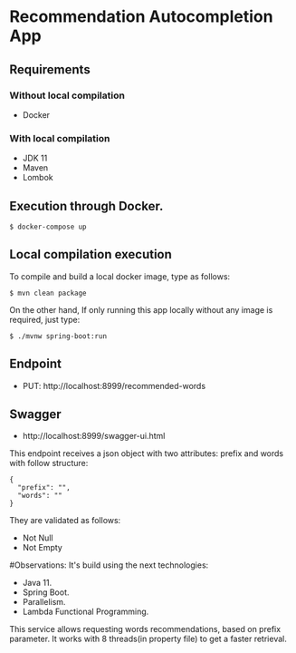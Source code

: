# Recommendation Autocompletion App

## Requirements
### Without local compilation
- Docker
### With local compilation
- JDK 11
- Maven
- Lombok

## Execution through Docker.
```shell script
$ docker-compose up
```
## Local compilation execution

To compile and build a local docker image, type as follows:

```shell script
$ mvn clean package 
```
On the other hand, If only running this app locally without any image is required, just type:
```shell script
$ ./mvnw spring-boot:run
```
## Endpoint
- PUT: http://localhost:8999/recommended-words

## Swagger
- http://localhost:8999/swagger-ui.html

This endpoint receives a json object with two attributes: prefix and words with follow structure:
```json5
{
  "prefix": "",
  "words": ""
}
```

They are validated as follows:
- Not Null
- Not Empty

#Observations:
It's build using the next technologies:
- Java 11.
- Spring Boot.
- Parallelism.
- Lambda Functional Programming.
 
This service allows requesting words recommendations, based on prefix parameter.
It works with 8 threads(in property file) to get a faster retrieval.
